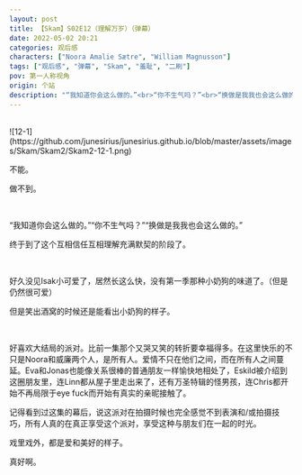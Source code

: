 ```yaml
---
layout: post
title: 【Skam】S02E12（理解万岁）（弹幕）
date: 2022-05-02 20:21
categories: 观后感
characters: ["Noora Amalie Sætre", "William Magnusson"]
tags: ["观后感", "弹幕", "Skam", "羞耻", "二刷"]
pov: 第一人称视角
origin: 个站
description: "“我知道你会这么做的。”<br>“你不生气吗？”<br>“换做是我我也会这么做的。”"
---
```


<br>
![12-1](https://github.com/junesirius/junesirius.github.io/blob/master/assets/images/Skam/Skam2/Skam2-12-1.png)
<br>

不能。

做不到。

<br>

“我知道你会这么做的。”“你不生气吗？”“换做是我我也会这么做的。”

终于到了这个互相信任互相理解充满默契的阶段了。

<br>

好久没见Isak小可爱了，居然长这么快，没有第一季那种小奶狗的味道了。（但是仍然很可爱）

但是笑出酒窝的时候还是能看出小奶狗的样子。

<br>

好喜欢大结局的派对。比前一集那个又哭又笑的转折要幸福得多。在这里快乐的不只是Noora和威廉两个人，是所有人。爱情不只在他们之间，而在所有人之间蔓延。Eva和Jonas也能像关系很棒的普通朋友一样愉快地相处了，Eskild被介绍到这圈朋友里，连Linn都从屋子里走出来了，还有万圣特辑的怪男孩，连Chris都开始不再局限于eye fuck而开始有真实的亲昵接触了。

记得看到过这集的幕后，说这派对在拍摄时候也完全感觉不到表演和/或拍摄技巧，所有人真的在真正享受这个派对，享受这种与朋友们在一起的时光。

戏里戏外，都是爱和美好的样子。

真好啊。
